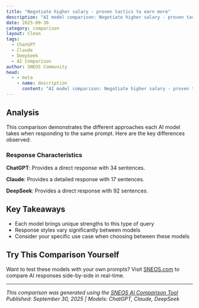 ```yaml
---
title: "Negotiate higher salary - proven tactics to earn more"
description: "AI model comparison: Negotiate higher salary - proven tactics to earn more..."
date: 2025-09-30
category: comparison
layout: Clean
tags:
  - ChatGPT
  - Claude
  - DeepSeek
  - AI Comparison
author: SNEOS Community
head:
  - - meta
    - name: description
      content: "AI model comparison: Negotiate higher salary - proven tactics to earn more..."
---
```


<ChatComparison
  title="Negotiate higher salary - proven tactics to earn more"
  prompt="Negotiate higher salary - proven tactics to earn more"
  :responses='{
    "ChatGPT": "Certainly! Here are some proven tactics to help you negotiate a higher salary effectively:\n\n1. **Do Your Research**\n   - Understand the market rate for your role, industry, and location.\n   - Use salary websites like Glassdoor, Payscale, LinkedIn Salary, or industry reports.\n   - Know the typical salary range and average compensation for your experience level.\n\n2. **Highlight Your Value**\n   - Prepare a list of your accomplishments, skills, and contributions.\n   - Emphasize how you\u2019ve positively impacted the company, saved money, increased revenue, or improved processes.\n   - Show tangible examples and metrics where possible.\n\n3. **Time Your Request Carefully**\n   - Choose an appropriate time such as after a successful project completion, positive performance review, or company financial upswing.\n   - Avoid asking during layoffs, company struggles, or personal performance dips.\n\n4. **Practice Your Pitch**\n   - Rehearse what you plan to say.\n   - Be clear, confident, and professional.\n   - Prepare to explain why you deserve a higher salary with evidence.\n\n5. **Be Specific and Realistic**\n   - Ask for a specific number or range based on your research.\n   - Aim slightly higher than your target to leave room for negotiation.\n\n6. **Consider the Entire Compensation Package**\n   - If the employer can\u2019t meet your salary request, negotiate other benefits such as bonuses, stock options, extra vacation days, flexible hours, remote work, or professional development opportunities.\n\n7. **Stay Positive and Professional**\n   - Approach the negotiation with a collaborative mindset.\n   - Avoid ultimatums or threats.\n   - Express enthusiasm for the role and the company.\n\n8. **Use Silence Effectively**\n   - After stating your desired salary or counteroffer, pause and allow the employer to respond.\n   - Silence can prompt the other party to make concessions.\n\n9. **Prepare for Objections**\n   - Anticipate common pushbacks like budget constraints.\n   - Have counterarguments ready, like highlighting your unique skills or the cost of hiring and training someone new.\n\n10. **Get the Offer in Writing**\n    - Once agreed, ask for a written confirmation of your salary and benefits to avoid misunderstandings.\n\nBy applying these tactics, you can increase your chances of securing a higher salary while maintaining a constructive relationship with your employer.",
    "Claude": "# Proven Salary Negotiation Tactics\n\n## **Pre-Negotiation Preparation**\n\n### Research Market Value\n- Use salary websites (Glassdoor, PayScale, Salary.com)\n- Network with industry contacts for insider insights\n- Factor in location, experience, and company size\n- Aim for 10-20% above current salary as starting point\n\n### Document Your Value\n- List specific achievements with quantifiable results\n- Gather performance reviews, client testimonials\n- Track projects where you exceeded expectations\n- Prepare examples of cost savings or revenue generation\n\n## **Timing Strategies**\n\n### Best Times to Negotiate\n- **Annual review periods** (most common)\n- **After major accomplishments** or successful projects\n- **During job transitions** (highest leverage)\n- **When taking on new responsibilities**\n\n### Market Timing\n- Avoid budget freeze periods\n- Consider company\u0027s financial health\n- Leverage competitive job market conditions\n\n## **Negotiation Tactics**\n\n### Opening Moves\n- **Anchor high but reasonably** - start 15-25% above your target\n- **Focus on value first** before discussing numbers\n- **Use ranges** (\u0022Based on my research, similar roles pay $X-Y\u0022)\n- **Be confident and collaborative**, not demanding\n\n### Negotiation Framework\n1. **State your case** with evidence\n2. **Listen actively** to their response\n3. **Address concerns** professionally\n4. **Propose solutions** that benefit both parties\n5. **Get agreements in writing**\n\n## **Beyond Base Salary**\n\n### Total Compensation Package\n- **Bonuses** (signing, performance, retention)\n- **Stock options** or equity\n- **Additional PTO** days\n- **Flexible work arrangements**\n- **Professional development** budget\n- **Health benefits** upgrades\n- **Retirement contributions**\n\n## **Common Mistakes to Avoid**\n\n\u274C **Don\u0027t:**\n- Make it personal or emotional\n- Give ultimatums unless prepared to follow through\n- Accept the first \u0022no\u0022 as final\n- Negotiate via email for initial discussions\n- Compare yourself to colleagues by name\n\n\u2705 **Do:**\n- Stay professional and fact-based\n- Show enthusiasm for the role/company\n- Be prepared to walk away if needed\n- Practice your pitch beforehand\n- Consider the full package, not just salary\n\n## **Sample Scripts**\n\n### Opening Statement\n*\u0022Based on my research and the value I bring through [specific examples], I believe a salary of $X would be appropriate for this role. Industry data shows similar positions range from $Y-Z, and given my [unique qualifications], I\u0027m confident this adjustment reflects my contribution.\u0022*\n\n### Handling Objections\n*\u0022I understand budget constraints. Could we explore other forms of compensation, or perhaps implement this increase after a 90-day review period where I can demonstrate additional value?\u0022*\n\n## **Post-Negotiation**\n\n- **Get everything in writing** via email or contract\n- **Set follow-up timeline** for future discussions\n- **Deliver on promises** made during negotiation\n- **Document new achievements** for next review\n\n## **Key Success Factors**\n\n1. **Preparation beats improvisation**\n2. **Focus on mutual benefit**\n3. **Use data, not emotions**\n4. **Be willing to walk away**\n5. **Think long-term relationship**\n\nRemember: The worst they can say is no, but they can\u0027t take back what you don\u0027t ask for. Most employers expect negotiation and often have room to move beyond their initial offer.",
    "DeepSeek": "Of course. Negotiating a higher salary is a skill, not a magic trick. It\u0027s a strategic conversation built on preparation, timing, and psychology.\n\nHere are proven tactics, structured in a step-by-step framework, to help you earn what you\u0027re worth.\n\n---\n\n### **Phase 1: The Foundation (Before the Conversation)**\n\nThis is the most critical phase. Your success is determined here, long before you open your mouth.\n\n#### **Tactic 1: Know Your Absolute Minimum (The Walk-Away Number)**\nThis is your reservation price. It\u0027s the lowest offer you would accept. Knowing this number empowers you to negotiate from a position of strength, not desperation. It should be based on your financial needs, market data, and personal circumstances.\n\n#### **Tactic 2: Research the Market, Not Just the \u0022Average\u0022**\nGo beyond a simple Glassdoor search.\n*   **Use Multiple Sources:** Combine data from Salary.com, Levels.fyi (for tech), Payscale, and LinkedIn Salary.\n*   **Get Specific:** Drill down by Company, Title, Years of Experience, and **Location**. A \u0022Senior Software Engineer\u0022 at a FAANG company in Silicon Valley has a different range than the same title at a mid-size company in the Midwest.\n*   **Tap Your Network:** Discreetly ask trusted colleagues or mentors in similar roles at other companies what the range is. This is often the most accurate data.\n\n#### **Tactic 3: Establish Your Value Proposition (Your \u0022Why\u0022)**\nYou don\u0027t get paid more because you *want* more money. You get paid more because you *deliver* more value. Quantify your accomplishments.\n*   **Use the STAR Method (Situation, Task, Action, Result):**\n    *   **Situation:** \u0022When I joined, the project was 2 weeks behind schedule.\u0022\n    *   **Task:** \u0022My task was to get it back on track for the Q3 launch.\u0022\n    *   **Action:** \u0022I re-scoped the MVP, implemented an agile workflow, and led daily stand-ups.\u0022\n    *   **Result:** \u0022As a result, we launched on time, which resulted in an estimated $250K in revenue we would have missed.\u0022\n*   **Create a \u0022Brag Sheet\u0022:** A one-page document listing your top 5-10 quantifiable achievements. This is for your eyes only, to build confidence and prepare your talking points.\n\n#### **Tactic 4: Set the Anchor (Your Target Salary)**\nThe first number put on the table sets the psychological anchor for the entire negotiation.\n*   **Always provide a range, with your target at the bottom.** Your research will give you a range (e.g., $90,000 - $115,000).\n*   **Your stated range should be:** \u0022$115,000 to $130,000, based on my experience and the value I bring.\u0022\n*   **Why this works:** You\u0027ve anchored high. The employer is now negotiating down *from* $115K, not up from $90K. The top of your range should be a stretch goal that reflects your \u0022rockstar\u0022 value.\n\n---\n\n### **Phase 2: The Negotiation (The Conversation)**\n\nThis is where you execute your plan with confidence and collaboration.\n\n#### **Tactic 5: Let Them Make the First Offer (If You Can)**\nThis is a classic negotiation principle. If you state a number first, you might be leaving money on the table if their budget is higher. If you must go first, use your pre-planned, well-researched range.\n\n**What to say if they ask for your number early:**\n\u003E *\u0022I\u0027m very excited about this role and the opportunity to bring my skills in [key skill] to the team. I\u0027m confident we can find a number that\u0027s fair for both sides once we\u0027ve determined I\u0027m the right candidate. What is the approved salary range for this position?\u0022*\n\n#### **Tactic 6: The Power of Pause and Silence**\nWhen the offer comes, **stop talking**. Your first reaction should not be \u0022Yes!\u0022 or \u0022That\u0027s lower than I expected.\u0022 Take a breath. Smile. Say:\n\u003E *\u0022Thank you so much for the offer. I\u0027m really excited about the opportunity. I need to review the full details. Can we schedule a time to talk tomorrow?\u0022*\n\nThis does three things:\n1.  It prevents you from accepting under excitement.\n2.  It signals that you are a thoughtful professional.\n3.  It gives you time to prepare your counter-offer.\n\n#### **Tactic 7: Make a Strategic Counter-Offer**\nNever just say \u0022I want more.\u0022 Frame your request around the value you provide and the market.\n\n**Script for a Counter-Offer:**\n\u003E *\u0022Thank you again for the offer of [$X]. I am very enthusiastic about joining the team and contributing to [mention a specific goal or project].*\n\u003E\n\u003E*Based on my research on the market for someone with my [mention 2-3 key skills] and my track record of [mention 1 key achievement, e.g., \u0027increasing lead generation by 20%\u0027], I was expecting a salary more in the range of [Your Target Number] to [Your Stretch Number].*\n\u003E\n\u003E*Is there any flexibility to get closer to that range?\u0022*\n\n#### **Tactic 8: Think in Total Compensation, Not Just Salary**\nIf the base salary is truly fixed, negotiate the whole package.\n*   **Signing Bonus:** \u0022Is there possibility for a one-time signing bonus to help bridge the gap?\u0022\n*   **Performance Bonus:** Negotiate a higher potential bonus or clearer targets.\n*   **Equity/Stock:** More stock options or RSUs.\n*   **Benefits:** Extra vacation days, remote work flexibility, professional development budget, or a better title.\n\n---\n\n### **Phase 3: Closing the Deal**\n\n#### **Tactic 9: Get the Final Offer in Writing**\nBefore you verbally accept, ensure you have the final, complete offer\u2014including all negotiated terms\u2014in a formal document. Review it carefully.\n\n#### **Tactic 10: Be Prepared to Walk Away (The Ultimate Power)**\nThis is why Tactic #1 (Know Your Walk-Away) is so important. If the offer doesn\u0027t meet your minimum and they are unwilling to move, you must be willing to decline politely.\n\n**What to say:**\n\u003E *\u0022Thank you for your time and for working with me on this. Unfortunately, we weren\u0027t able to reach a number that aligns with my market value and professional needs. I have the utmost respect for you and the company, and I wish you the best of luck in your search.\u0022*\n\nThis leaves the door open for the future and maintains your professional reputation.\n\n---\n\n### **Crucial Mindset \u0026 Psychological Tips**\n\n*   **It\u0027s Not Confrontational; It\u0027s Collaborative.** You are problem-solving together to find a fair value for your work. Use \u0022we\u0022 language.\n*   **Be Likable.** People give better deals to people they like. Be polite, positive, and enthusiastic about the role throughout the process.\n*   **Practice Out Loud.** Rehearse your key lines with a friend. You need to sound confident, not scripted.\n*   **\u0022No\u0022 is not a rejection.** It\u0027s just the opening position in a negotiation. Don\u0027t take it personally.\n\nBy following this structured approach, you transform the salary negotiation from a stressful event into a professional discussion where you confidently advocate for your worth. Good luck"
  }'
  published-date="22:46"
/>

## Analysis

This comparison demonstrates the different approaches each AI model takes when responding to the same prompt. Here are the key differences observed:

### Response Characteristics

**ChatGPT**: Provides a direct response with 34 sentences. 

**Claude**: Provides a detailed response with 17 sentences. 

**DeepSeek**: Provides a direct response with 92 sentences. 

## Key Takeaways

- Each model brings unique strengths to this type of query
- Response styles vary significantly between models
- Consider your specific use case when choosing between these models

## Try This Comparison Yourself

Want to test these models with your own prompts? Visit [SNEOS.com](https://sneos.com) to compare AI responses side-by-side in real-time.

---

*This comparison was generated using the [SNEOS AI Comparison Tool](https://sneos.com)*
*Published: September 30, 2025 | Models: ChatGPT, Claude, DeepSeek*
